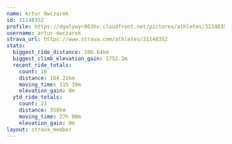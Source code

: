 ```yaml
---
name: Artur Owczarek
id: 31148352
profile: https://dgalywyr863hv.cloudfront.net/pictures/athletes/31148352/15906846/1/large.jpg
username: artur-owczarek
strava_url: https://www.strava.com/athletes/31148352
stats:
  biggest_ride_distance: 106.64km
  biggest_climb_elevation_gain: 1752.2m
  recent_ride_totals:
    count: 10
    distance: 164.21km
    moving_time: 11h 39m
    elevation_gain: 0m
  ytd_ride_totals:
    count: 23
    distance: 358km
    moving_time: 27h 00m
    elevation_gain: 0m
layout: strava_member
--- 
```

